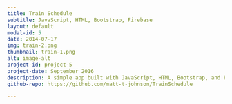 ```yaml
---
title: Train Schedule
subtitle: JavaScript, HTML, Bootstrap, Firebase
layout: default
modal-id: 5
date: 2014-07-17
img: train-2.png
thumbnail: train-1.png
alt: image-alt
project-id: project-5
project-date: September 2016
description: A simple app built with JavaScript, HTML, Bootstrap, and Firebase that simulates a train schedule. Users can add new trains to the schedule by saving them to the Firebase database.<br><br>Test out the <a href="https://damp-castle-36501.herokuapp.com/" target="_blank">Live Site</a>.<p>View on <a href="{{ post.github-repo }}" target="_blank">Github</a>.</p>
github-repo: https://github.com/matt-t-johnson/TrainSchedule

---
```

